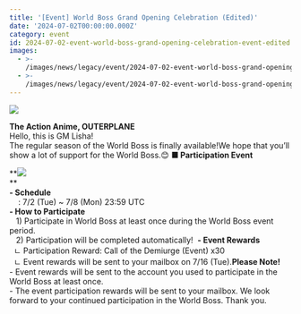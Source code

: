 ```yaml
---
title: '[Event] World Boss Grand Opening Celebration (Edited)'
date: '2024-07-02T00:00:00.000Z'
category: event
id: 2024-07-02-event-world-boss-grand-opening-celebration-event-edited
images:
  - >-
    /images/news/legacy/event/2024-07-02-event-world-boss-grand-opening-celebration-event-edited/031e809d75be466ab757ae92d6415f09.webp
  - >-
    /images/news/legacy/event/2024-07-02-event-world-boss-grand-opening-celebration-event-edited/b69c02b19afb45e1a7ec49b1cdd399a4_002.webp
---
```


![](/images/news/legacy/event/2024-07-02-event-world-boss-grand-opening-celebration-event-edited/031e809d75be466ab757ae92d6415f09.webp)  

**The Action Anime, OUTERPLANE**  
Hello, this is GM Lisha!  
The regular season of the World Boss is finally available!We hope that you’ll show a lot of support for the World Boss.😊 **■ Participation Event**  

**![](/images/news/legacy/event/2024-07-02-event-world-boss-grand-opening-celebration-event-edited/b69c02b19afb45e1a7ec49b1cdd399a4_002.webp)  
**  
**\- Schedule**  
    : 7/2 (Tue) ~ 7/8 (Mon) 23:59 UTC  
**\- How to Participate**  
   1) Participate in World Boss at least once during the World Boss event period.  
   2) Participation will be completed automatically!  **\- Event Rewards**  
  ㄴ Participation Reward: Call of the Demiurge (Event) x30  
  ㄴ Event rewards will be sent to your mailbox on 7/16 (Tue).**Please Note!**  
\- Event rewards will be sent to the account you used to participate in the World Boss at least once.  
\- The event participation rewards will be sent to your mailbox. We look forward to your continued participation in the World Boss. Thank you.
